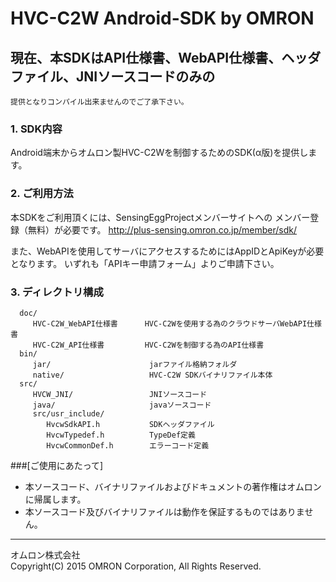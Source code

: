# HVC-C2W Android-SDK by OMRON

##  現在、本SDKはAPI仕様書、WebAPI仕様書、ヘッダファイル、JNIソースコードのみの
    提供となりコンパイル出来ませんのでご了承下さい。

### 1. SDK内容
  Android端末からオムロン製HVC-C2Wを制御するためのSDK(α版)を提供します。
  
### 2. ご利用方法
  本SDKをご利用頂くには、SensingEggProjectメンバーサイトへの
  メンバー登録（無料）が必要です。
  http://plus-sensing.omron.co.jp/member/sdk/

  また、WebAPIを使用してサーバにアクセスするためにはAppIDとApiKeyが必要となります。
  いずれも「APIキー申請フォーム」よりご申請下さい。

  
### 3. ディレクトリ構成
      doc/
         HVC-C2W_WebAPI仕様書      HVC-C2Wを使用する為のクラウドサーバWebAPI仕様書
         HVC-C2W_API仕様書         HVC-C2Wを制御する為のAPI仕様書
      bin/
         jar/                      jarファイル格納フォルダ
         native/                   HVC-C2W SDKバイナリファイル本体
      src/
         HVCW_JNI/                 JNIソースコード
         java/                     javaソースコード
         src/usr_include/
            HvcwSdkAPI.h           SDKヘッダファイル
            HvcwTypedef.h          TypeDef定義
            HvcwCommonDef.h        エラーコード定義


###[ご使用にあたって]
* 本ソースコード、バイナリファイルおよびドキュメントの著作権はオムロンに帰属します。
* 本ソースコード及びバイナリファイルは動作を保証するものではありません。

----
オムロン株式会社  
Copyright(C) 2015 OMRON Corporation, All Rights Reserved.
